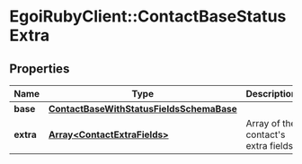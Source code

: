 # EgoiRubyClient::ContactBaseStatusExtra

## Properties
Name | Type | Description | Notes
------------ | ------------- | ------------- | -------------
**base** | [**ContactBaseWithStatusFieldsSchemaBase**](ContactBaseWithStatusFieldsSchemaBase.md) |  | [optional] 
**extra** | [**Array&lt;ContactExtraFields&gt;**](ContactExtraFields.md) | Array of the contact&#39;s extra fields | [optional] 



